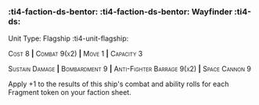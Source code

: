 ### :ti4-faction-ds-bentor: :ti4-faction-ds-bentor: **Wayfinder** :ti4-ds:

Unit Type: Flagship :ti4-unit-flagship:

<span style="font-variant:small-caps;">Cost 8</span> __|__ <span style="font-variant:small-caps;">Combat 9(x2)</span> __|__ <span style="font-variant:small-caps;">Move 1</span> __|__ <span style="font-variant:small-caps;">Capacity 3</span>

<span style="font-variant:small-caps;">Sustain Damage</span> __|__ <span style="font-variant:small-caps;">Bombardment 9</span> __|__ <span style="font-variant:small-caps;">Anti-Fighter Barrage 9(x2)</span> __|__ <span style="font-variant:small-caps;">Space Cannon 9</span>

Apply +1 to the results of this ship's combat and ability rolls for each Fragment token on your faction sheet.